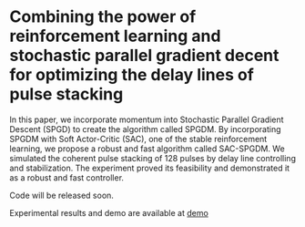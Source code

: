 # Combining the power of reinforcement learning and stochastic parallel gradient decent for optimizing the delay lines of pulse stacking

In this paper, we incorporate momentum into Stochastic Parallel Gradient Descent (SPGD) to create the algorithm called SPGDM. By incorporating  SPGDM with Soft Actor-Critic (SAC), one of the stable reinforcement learning, we propose a robust and fast algorithm called SAC-SPGDM. We simulated the coherent pulse stacking of 128 pulses by delay line controlling and stabilization. The experiment proved its feasibility and demonstrated it as a robust and fast controller. 

Code will be released soon.

Experimental results and demo are available at [demo](demo)
